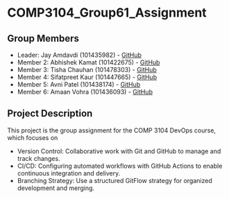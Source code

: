 # COMP3104_Group61_Assignment

## Group Members
- Leader: Jay Amdavdi (101435982) - [GitHub](https://github.com/jayamdavadi)  
- Member 2: Abhishek Kamat (101422675) - [GitHub](https://github.com/abhishek-kam)  
- Member 3: Tisha Chauhan (101478303) - [GitHub](https://github.com/thisistisha)  
- Member 4: Sifatpreet Kaur (101447665) - [GitHub](https://github.com/sifat1308)  
- Member 5: Avni Patel (101438174) - [GitHub](https://github.com/avni2107)  
- Member 6: Amaan Vohra (101436093) - [GitHub](https://github.com/Amaan7985)

## Project Description
This project is the group assignment for the COMP 3104 DevOps course, which focuses on
- Version Control: Collaborative work with Git and GitHub to manage and track changes.
- CI/CD: Configuring automated workflows with GitHub Actions to enable continuous integration and delivery.
- Branching Strategy: Use a structured GitFlow strategy for organized development and merging.
